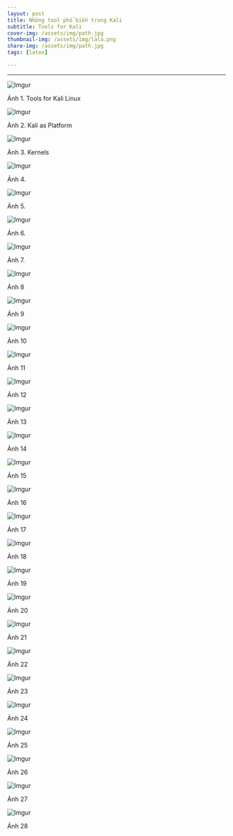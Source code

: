 ```yaml
---
layout: post
title: Những tool phổ biến trong Kali 
subtitle: Tools for Kali
cover-img: /assets/img/path.jpg
thumbnail-img: /assets/img/lala.png
share-img: /assets/img/path.jpg
tags: [latex]

---
```



<style TYPE="text/css">
code.has-jax {font: inherit; font-size: 100%; background: inherit; border: inherit;}
</style>
<script type="text/x-mathjax-config">
MathJax.Hub.Config({
    tex2jax: {
        inlineMath: [['$','$'], ['\\(','\\)']],
        skipTags: ['script', 'noscript', 'style', 'textarea', 'pre'] // removed 'code' entry
    }
});
MathJax.Hub.Queue(function() {
    var all = MathJax.Hub.getAllJax(), i;
    for(i = 0; i < all.length; i += 1) {
        all[i].SourceElement().parentNode.className += ' has-jax';
    }
});
</script>
<script type="text/javascript" src="https://cdnjs.cloudflare.com/ajax/libs/mathjax/2.7.4/MathJax.js?config=TeX-AMS_HTML-full"></script>

----------------

![Imgur](https://i.imgur.com/r9r77Fz.png)

Ảnh 1. Tools for Kali Linux

![Imgur](https://i.imgur.com/yPt9HTV.png)

Ảnh 2. Kali as Platform

![Imgur](https://i.imgur.com/BRUuMFv.png)

Ảnh 3. Kernels 

![Imgur](https://i.imgur.com/hujyCbz.png)

Ảnh 4.

![Imgur](https://i.imgur.com/y2vaNry.png)

Ảnh 5.

![Imgur](https://i.imgur.com/4n6qTB0.png)

Ảnh 6.

![Imgur](https://i.imgur.com/HRShptl.png)

Ảnh 7.

![Imgur](https://i.imgur.com/UW6RnjM.png)

Ảnh 8

![Imgur](https://i.imgur.com/hBtpk0e.png)

Ảnh 9

![Imgur](https://i.imgur.com/7nRwyqh.png)

Ảnh 10

![Imgur](https://i.imgur.com/HvhmFRK.png)

Ảnh 11

![Imgur](https://i.imgur.com/bFc22QD.png)

Ảnh 12

![Imgur](https://i.imgur.com/WC5wXra.png)

Ảnh 13

![Imgur](https://i.imgur.com/Nu7kLGq.png)

Ảnh 14

![Imgur](https://i.imgur.com/4FsxvaJ.png)

Ảnh 15

![Imgur](https://i.imgur.com/vo95Mja.png)

Ảnh 16

![Imgur](https://i.imgur.com/ZPnf4ol.png)

Ảnh 17

![Imgur](https://i.imgur.com/Jvvcb7a.png)

Ảnh 18

![Imgur](https://i.imgur.com/TtxHTL2.png)

Ảnh 19

![Imgur](https://i.imgur.com/8fSDDpC.png)

Ảnh 20

![Imgur](https://i.imgur.com/WZsizEB.png)

Ảnh 21

![Imgur](https://i.imgur.com/OLonn7R.png)

Ảnh 22

![Imgur](https://i.imgur.com/tCJFHEQ.png)

Ảnh 23

![Imgur](https://i.imgur.com/D0enZO3.png)

Ảnh 24

![Imgur](https://i.imgur.com/SkyWktA.png)

Ảnh 25

![Imgur](https://i.imgur.com/BPQOGHE.png)

Ảnh 26

![Imgur](https://i.imgur.com/gvNd4O0.png)

Ảnh 27

![Imgur](https://i.imgur.com/UYFxHhA.png)

Ảnh 28